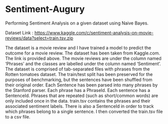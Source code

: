 ﻿# Sentiment-Augury
Performing Sentiment Analysis on a given dataset using Naive Bayes.

Dataset Link : https://www.kaggle.com/c/sentiment-analysis-on-movie-reviews/data?select=train.tsv.zip

The dataset is a movie review and I have trained a model to predict the outcome for a
movie review. The dataset has been taken from Kaggle.com. The link is provided
above. The movie reviews are under the column named ‘Phrases’ and the classes are
labelled under the column named ‘Sentiment’.
The dataset is comprised of tab-separated files with phrases from the Rotten
tomatoes dataset. The train/test split has been preserved for the purposes of
benchmarking, but the sentences have been shuffled from their original order. Each
Sentence has been parsed into many phrases by the Stanford parser. Each phrase has
a PhraseId. Each sentence has a SentenceId. Phrases that are repeated (such as
short/common words) are only included once in the data.
train.tsv contains the phrases and their associated sentiment labels. There is also a
SentenceId in order to track which phrases belong to a single sentence.
I then converted the train.tsv file to a csv file.
